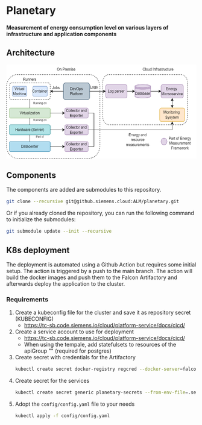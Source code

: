 # Planetary

#### Measurement of energy consumption level on various layers of infrastructure and application components

## Architecture

<img src="architecture.png" alt="" style="height: 250px"/>

## Components

The components are added are submodules to this repository.

```bash
git clone --recursive git@github.siemens.cloud:ALM/planetary.git
```

Or if you already cloned the repository, you can run the following command to initialize the submodules:

```bash
git submodule update --init --recursive
```

## K8s deployment

The deployment is automated using a Github Action but requires some initial setup.
The action is triggered by a push to the main branch.
The action will build the docker images and push them to the Falcon Artifactory and afterwards deploy the application to
the cluster.

### Requirements

1. Create a kubeconfig file for the cluster and save it as repository secret (KUBECONFIG)
    - https://tc-sb.code.siemens.io/cloud/platform-service/docs/cicd/
2. Create a service account to use for deployment
    - https://tc-sb.code.siemens.io/cloud/platform-service/docs/cicd/
    - When using the tempale, add statefulsets to resources of the apiGroup "" (required for postgres)
3. Create secret with credentials for the Artifactory
   ```bash
   kubectl create secret docker-registry regcred --docker-server=falcon.rtf-alm.siemens.cloud --docker-username=<usename> --docker-password=<password> --docker-email=<mail>
   ```
4. Create secret for the services
   ```bash
   kubectl create secret generic planetary-secrets --from-env-file=.secrets
   ```
5. Adopt the ```config/config.yaml``` file to your needs
   ```bash
   kubectl apply -f config/config.yaml
   ```




